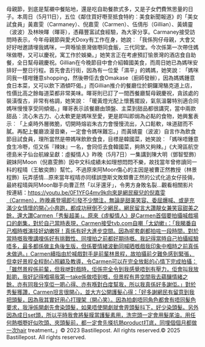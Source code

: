 母親節，到底是幫襯中餐貼地，還是吃自助餐款式多，又是子女們費煞思量的日子。本周日（5月11日），五位《鄰住買好嘢至抵食特約︰美食新聞報道》的「美女試食員」黃嘉雯（Carmaney）、倪嘉雯（Carmen）、伍倩彤（Gillian）、黃婧靈（波波）及林映暉（暉哥），憑藉豐富試食經驗，為大家分享。Carmaney接受訪問時表示，今年母親節與愛犬Doxy有工作在身，她說︰「我係狗仔母親，大會又好好咁邀請埋我媽咪，一齊喺愉景灣做嘢同食飯，三代同堂。今次係第一次帶住媽咪做嘢，又可以慶祝，寓工作於娛樂。」她笑言正在考慮預訂愉景灣的酒店食自助餐，全日幫母親慶祝。Gillian在今晚節目中會介紹韓國美食，而周日她已為媽咪安排好一整日行程。首先會去行街，因為有一位愛「濕平」的媽媽，她笑說︰「媽咪 同我一樣咁鍾意shopping，然後帶佢去食Omakase（廚師發辦），因為媽媽鍾意食日本菜，又可以飲下酒傾吓偈。」而Gillian推介的餐廳位於銅鑼灣駱克道上店，性價比高之餘每道菜都非常美味。暉哥則已訂了一間西餐廳幫母親慶祝，貪該處的裝潢復古，非常有格調，她笑說︰「暖黃燈光配上懷舊擺設，氣氛溫馨特別適合同媽咪慢慢享受同傾偈。」暉哥表示該餐廳由頭盤、主菜到甜品都很講究，當中兩款甜品︰流心朱古力、心太軟更是媽咪至愛，更是即叫即焗為必點的食物，她興奮表示︰「上桌時外層微脆，切開時熔岩朱古力會慢慢流出，入口鬆軟，味道甜而不膩。再配上餐廳浪漫音樂，一定會令媽咪難忘。」而黃婧靈（波波）自言作為飲食節目試食員，理所當然是帶媽咪飲飲食食，目標是韓國菜，她笑說︰「媽咪唔鍾意食生冷嘢，佢又係『辣妹』一名，會同佢去食韓國菜，夠熱又夠辣。」《大灣區航空德島米子仙台航線呈獻：虛擬情人》昨晚（5月7日）一集講到陳大明（鄧智堅飾）親妹阿Moon（倪嘉雯飾）因中文科成績未如理想悶悶不樂，故找當年曾修讀同一科的程晴（王敏奕飾）幫忙。不過原來阿Moon傷心的主因是被曹正然教授（林景程飾）玩弄感情…原來當年程晴亦同樣誤墮斯文敗類曹正然的公式化追女仔技倆，最終程晴與阿Moon聯手向曹正然「以牙還牙」，令男方身敗名裂…觀看相關影片按連結：https://youtu.be/0F1YFG4mv9k向來是網民寵兒的倪嘉雯（Carmen），昨晚甫登場即引發不少關注，無論是甜美笑容、委屈爆喊、或是充滿少女情懷的開心小奔跑，都成功冧倒不少網民，網民留言大讚靚女兼笑容甜美之餘，還大讚Carmen「秀髮超美」。原來《虛擬情人》是Carmen首個要拍攝喊戲場口的劇集，對於自己當時表現，Carmen接受tvb.com自嘲「太幼嫰」：「我睇番自己嗰時嘅演技好幼嫩呀！真係有好大進步空間。因為呢套劇都拍咗一段時間，對於當時嘅我嚟講哩係好有挑戰性、同埋拍之前都好期待嘅。我記得當時自己拍攝經驗唔多，最多都係做主角後生版，但係要情緒波動同喊晒嘅戲我印象中嗰時之前真係未做過。」Carmen續指由於喊戲對手是前輩林景程，故拍攝前夕難免感到緊張，但幸好景程全程耐心照顧及教導，令Carmen可以在完全放鬆的心情下完成拍攝：「雖然景程係前輩，但我哋對戲時，佢係完全令到我感覺唔到有壓力，佢會叫我放鬆啲，我好記得嗰場我第一take係做唔到嘅，但景程有畀空間我去蘊釀情緒之餘，亦有同我分享佢一啲心得、亦有喺對白度幫我，所以我真係好多謝佢。」對於秀髮獲讚，Carmen坦言很開心，並大方公開護髮心得：「好多謝網民有留意到我把頭髮，因為我其實好用心打理架（開心笑）。因為拍劇唔同角色都會有唔同髮色要求，我淨係開劇先會染頭髮，如果唔使開劇就會畀頭髮抖下，好少染頭髮。另外因為成日set頭，所以平時我會將髮膜當護髮素用，洗完頭一定會用髮尾油，用任何熱嘅嘢好似吹頭、夾頭髮前，都一定會先搽抗熱product打底，同埋個個月都做一次hair treatment。」© 2023 Bastillepost. All rights reserved.© 2025 Bastillepost. All rights reserved.